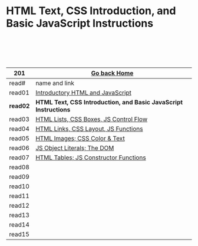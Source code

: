 # HTML Text, CSS Introduction, and Basic JavaScript Instructions



<br/><br/> 
<br/><br/>  



|201| [Go back Home](https://suhaib-ersan.github.io/reading-notes/) |
|-|-|
|read#|name and link|
| read01 | [Introductory HTML and JavaScript](https://suhaib-ersan.github.io/reading-notes/201/read01) |
| **read02** | **HTML Text, CSS Introduction, and Basic JavaScript Instructions** |
| read03 | [HTML Lists, CSS Boxes, JS Control Flow](https://suhaib-ersan.github.io/reading-notes/201/read03) |
| read04 | [HTML Links, CSS Layout, JS Functions](https://suhaib-ersan.github.io/reading-notes/201/read04) |
| read05 | [HTML Images; CSS Color & Text](https://suhaib-ersan.github.io/reading-notes/201/read05) |
| read06 | [JS Object Literals; The DOM](https://suhaib-ersan.github.io/reading-notes/201/read06) |
| read07 | [HTML Tables; JS Constructor Functions](https://suhaib-ersan.github.io/reading-notes/201/read07) |
| read08 | [](https://suhaib-ersan.github.io/reading-notes/201/read08) |
| read09 | [](https://suhaib-ersan.github.io/reading-notes/201/read09) |
| read10 | [](https://suhaib-ersan.github.io/reading-notes/201/read10) |
| read11 | [](https://suhaib-ersan.github.io/reading-notes/201/read11) |
| read12 | [](https://suhaib-ersan.github.io/reading-notes/201/read12) |
| read13 | [](https://suhaib-ersan.github.io/reading-notes/201/read13) |
| read14 | [](https://suhaib-ersan.github.io/reading-notes/201/read14) |
| read15 | [](https://suhaib-ersan.github.io/reading-notes/201/read15) |